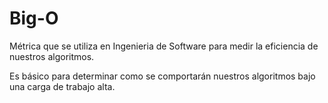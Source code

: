 # Big-O

Métrica que se utiliza en Ingenieria de Software para medir la eficiencia de nuestros algoritmos.

Es básico para determinar como se comportarán nuestros algoritmos bajo una carga de trabajo alta.